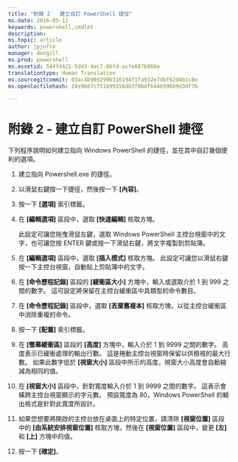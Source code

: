 ```yaml
---
title: "附錄 2   建立自訂 PowerShell 捷徑"
ms.date: 2016-05-11
keywords: powershell,cmdlet
description: 
ms.topic: article
author: jpjofre
manager: dongill
ms.prod: powershell
ms.assetid: 5d4fd421-5d43-4ec7-86fd-acfe887b066e
translationtype: Human Translation
ms.sourcegitcommit: 03ac4b90d299b316194f1fa932e7dbf62d4b1c8e
ms.openlocfilehash: 24e9b67cf51b99156db3f0bdfb446996b9d3df76

---
```


# 附錄 2 - 建立自訂 PowerShell 捷徑
下列程序說明如何建立指向 Windows PowerShell 的捷徑，並在其中自訂幾個便利的選項。

1.  建立指向 Powershell.exe 的捷徑。

2.  以滑鼠右鍵按一下捷徑，然後按一下 **[內容]**。

3.  按一下 **[選項]** 索引標籤。

4.  在 **[編輯選項]** 區段中，選取 **[快速編輯]** 核取方塊。

    此設定可讓您拖曳滑鼠左鍵，選取 Windows PowerShell 主控台視窗中的文字，也可讓您按 ENTER 鍵或按一下滑鼠右鍵，將文字複製到剪貼簿。

5.  在 **[編輯選項]** 區段中，選取 **[插入模式]** 核取方塊。 此設定可讓您以滑鼠右鍵按一下主控台視窗，自動貼上剪貼簿中的文字。

6.  在 **[命令歷程記錄]** 區段的 **[緩衝區大小]** 方塊中，輸入或選取介於 1 到 999 之間的數字。 這可設定將保留在主控台緩衝區中具類型的命令數目。

7.  在 **[命令歷程記錄]** 區段中，選取 **[丟棄舊複本]** 核取方塊，以從主控台緩衝區中消除重複的命令。

8.  按一下 **[配置]** 索引標籤。

9. 在 **[螢幕緩衝區]** 區段的 **[高度]** 方塊中，輸入介於 1 到 9999 之間的數字。 高度表示已緩衝處理的輸出行數。 這是捲動主控台視窗時保留以供檢視的最大行數。 如果此數字低於 **[視窗大小]** 區段中所示的高度，視窗大小高度會自動縮減為相同的值。

10. 在 **[視窗大小]** 區段中，針對寬度輸入介於 1 到 9999 之間的數字。 這表示會橫跨主控台視窗顯示的字元數。 預設寬度為 80，Windows PowerShell 的輸出格式是針對此寬度所設計。

11. 如果您想要將開啟的主控台放在桌面上的特定位置，請清除 **[視窗位置]** 區段中的 **[由系統安排視窗位置]** 核取方塊，然後在 **[視窗位置]** 區段中，變更 **[左]** 和 **[上]** 方塊中的值。

12. 按一下 **[確定]**。




<!--HONumber=Jun16_HO4-->


